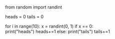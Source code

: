 from random import randint

heads = 0
tails = 0 

for i in range(10):
  x = randint(0, 1)
  if x == 0:    
      print("heads")
      heads+=1
  else:
      print("tails")
      tails+=1
